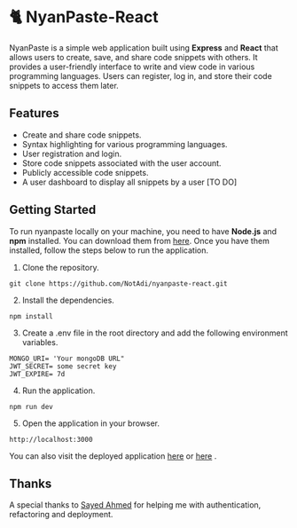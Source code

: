 # 🐈 NyanPaste-React
NyanPaste is a simple web application built using **Express** and **React** that allows users to create, save, and share code snippets with others. It provides a user-friendly interface to write and view code in various programming languages. Users can register, log in, and store their code snippets to access them later.

## Features
- Create and share code snippets.
- Syntax highlighting for various programming languages.
- User registration and login.
- Store code snippets associated with the user account.
- Publicly accessible code snippets.
- A user dashboard to display all snippets by a user [TO DO]

## Getting  Started
To run nyanpaste locally on your machine, you need to have **Node.js** and **npm** installed. You can download them from [here](https://nodejs.org/en/download/). Once you have them installed, follow the steps below to run the application.

1. Clone the repository.

``` git clone https://github.com/NotAdi/nyanpaste-react.git ```

2. Install the dependencies.

``` npm install ```

3. Create a .env file in the root directory and add the following environment variables.

``` 
MONGO_URI= 'Your mongoDB URL"
JWT_SECRET= some secret key
JWT_EXPIRE= 7d
```

4. Run the application.

``` npm run dev ```

5. Open the application in your browser.

``` http://localhost:3000 ```


You can also visit the deployed application [here](https://nyanpaste.up.railway.app/) or [here](https://nyanpaste1-adityam0338.b4a.run/) .

## Thanks
A special thanks to [Sayed Ahmed](https://github.com/sayeed205) for helping me with authentication, refactoring and deployment.
